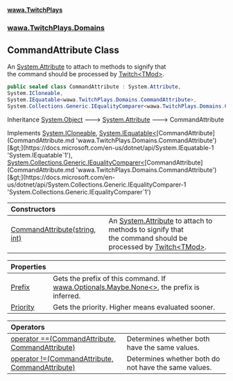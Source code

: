 #### [wawa.TwitchPlays](index.md 'index')
### [wawa.TwitchPlays.Domains](wawa.TwitchPlays.Domains.md 'wawa.TwitchPlays.Domains')

## CommandAttribute Class

An [System.Attribute](https://docs.microsoft.com/en-us/dotnet/api/System.Attribute 'System.Attribute') to attach to methods to signify that  
the command should be processed by [Twitch&lt;TMod&gt;](Twitch{TMod}.md 'wawa.TwitchPlays.Twitch<TMod>').

```csharp
public sealed class CommandAttribute : System.Attribute,
System.ICloneable,
System.IEquatable<wawa.TwitchPlays.Domains.CommandAttribute>,
System.Collections.Generic.IEqualityComparer<wawa.TwitchPlays.Domains.CommandAttribute>
```

Inheritance [System.Object](https://docs.microsoft.com/en-us/dotnet/api/System.Object 'System.Object') &#129106; [System.Attribute](https://docs.microsoft.com/en-us/dotnet/api/System.Attribute 'System.Attribute') &#129106; CommandAttribute

Implements [System.ICloneable](https://docs.microsoft.com/en-us/dotnet/api/System.ICloneable 'System.ICloneable'), [System.IEquatable&lt;](https://docs.microsoft.com/en-us/dotnet/api/System.IEquatable-1 'System.IEquatable`1')[CommandAttribute](CommandAttribute.md 'wawa.TwitchPlays.Domains.CommandAttribute')[&gt;](https://docs.microsoft.com/en-us/dotnet/api/System.IEquatable-1 'System.IEquatable`1'), [System.Collections.Generic.IEqualityComparer&lt;](https://docs.microsoft.com/en-us/dotnet/api/System.Collections.Generic.IEqualityComparer-1 'System.Collections.Generic.IEqualityComparer`1')[CommandAttribute](CommandAttribute.md 'wawa.TwitchPlays.Domains.CommandAttribute')[&gt;](https://docs.microsoft.com/en-us/dotnet/api/System.Collections.Generic.IEqualityComparer-1 'System.Collections.Generic.IEqualityComparer`1')

| Constructors | |
| :--- | :--- |
| [CommandAttribute(string, int)](CommandAttribute..ctor(string,int).md 'wawa.TwitchPlays.Domains.CommandAttribute.CommandAttribute(string, int)') | An [System.Attribute](https://docs.microsoft.com/en-us/dotnet/api/System.Attribute 'System.Attribute') to attach to methods to signify that<br/>the command should be processed by [Twitch&lt;TMod&gt;](Twitch{TMod}.md 'wawa.TwitchPlays.Twitch<TMod>'). |

| Properties | |
| :--- | :--- |
| [Prefix](CommandAttribute.Prefix.md 'wawa.TwitchPlays.Domains.CommandAttribute.Prefix') | Gets the prefix of this command. If [wawa.Optionals.Maybe.None&lt;&gt;](https://docs.microsoft.com/en-us/dotnet/api/wawa.Optionals.Maybe.None--1 'wawa.Optionals.Maybe.None``1'), the prefix is inferred. |
| [Priority](CommandAttribute.Priority.md 'wawa.TwitchPlays.Domains.CommandAttribute.Priority') | Gets the priority. Higher means evaluated sooner. |

| Operators | |
| :--- | :--- |
| [operator ==(CommandAttribute, CommandAttribute)](CommandAttribute.op_Equality(CommandAttribute,CommandAttribute).md 'wawa.TwitchPlays.Domains.CommandAttribute.op_Equality(wawa.TwitchPlays.Domains.CommandAttribute, wawa.TwitchPlays.Domains.CommandAttribute)') | Determines whether both have the same values. |
| [operator !=(CommandAttribute, CommandAttribute)](CommandAttribute.op_Inequality(CommandAttribute,CommandAttribute).md 'wawa.TwitchPlays.Domains.CommandAttribute.op_Inequality(wawa.TwitchPlays.Domains.CommandAttribute, wawa.TwitchPlays.Domains.CommandAttribute)') | Determines whether both do not have the same values. |
